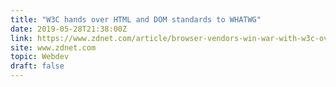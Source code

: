 ```yaml
---
title: "W3C hands over HTML and DOM standards to WHATWG"
date: 2019-05-28T21:38:00Z
link: https://www.zdnet.com/article/browser-vendors-win-war-with-w3c-over-html-and-dom-standards/?utm_medium=RSS&utm_source=hune
site: www.zdnet.com
topic: Webdev
draft: false
---
```

